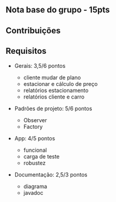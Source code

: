 
## Nota base do grupo - 15pts

## Contribuições

## Requisitos

  - Gerais: 3,5/6 pontos
    - cliente mudar de plano
    - estacionar e cálculo de preço
    - relatórios estacionamento
    - relatórios cliente e carro

  - Padrões de projeto: 5/6 pontos
    - Observer
    - Factory 

  - App: 4/5 pontos
    - funcional 
    - carga de teste
    - robustez

  - Documentação: 2,5/3 pontos
    - diagrama
    - javadoc